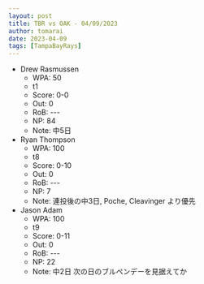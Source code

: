 ```yaml
---
layout: post
title: TBR vs OAK - 04/09/2023
author: tomarai
date: 2023-04-09
tags: [TampaBayRays]
---
```


* Drew Rasmussen
	- WPA: 50
	- t1
	- Score: 0-0
	- Out: 0
	- RoB: ---
	- NP: 84
	- Note: 中5日
* Ryan Thompson
	- WPA: 100
	- t8
	- Score: 0-10
	- Out: 0
	- RoB: ---
	- NP: 7
	- Note: 連投後の中3日, Poche, Cleavinger より優先
* Jason Adam
	- WPA: 100
	- t9
	- Score: 0-11
	- Out: 0
	- RoB: ---
	- NP: 22
	- Note: 中2日 次の日のブルペンデーを見据えてか

